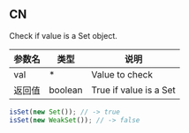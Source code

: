 ## CN

Check if value is a Set object.

|参数名|类型|说明|
|-----|----|---|
|val   |*      |Value to check        |
|返回值|boolean|True if value is a Set|

```javascript
isSet(new Set()); // -> true
isSet(new WeakSet()); // -> false
```